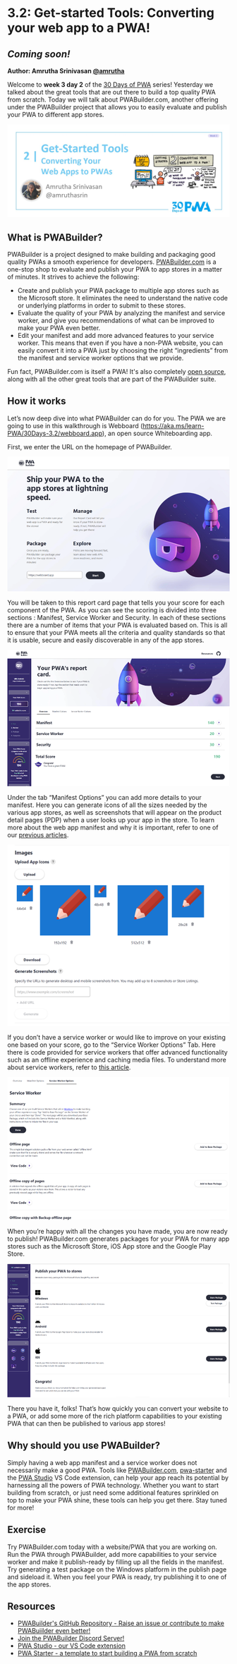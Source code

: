 # 3.2: Get-started Tools: Converting your web app to a PWA!

## *Coming soon!*

**Author: Amrutha Srinivasan [@amrutha](https://twitter.com/amruthasrin)**

Welcome to **week 3 day 2** of the [30 Days of PWA](https://aka.ms/learn-pwa/30Days-blog) series! Yesterday we talked about the great tools that are out there to build a top quality PWA from scratch. Today we will talk about PWABuilder.com, another offering under the PWABuilder project that allows you to easily evaluate and publish your PWA to different app stores. 


![image of title and author.](_media/day-02.jpg)

## What is PWABuilder?
PWABuilder is a project designed to make building and packaging good quality PWAs a smooth experience for developers. [PWABuilder.com](https://aka.ms/learn-PWA/30Days-3.2/www.pwabuilder.com) is a one-stop shop to evaluate and publish your PWA to app stores in a matter of minutes. It strives to achieve the following: 
*	Create and publish your PWA package to multiple app stores such as the Microsoft store. It eliminates the need to understand the native code or underlying platforms in order to submit to these stores.
*	Evaluate the quality of your PWA by analyzing the manifest and service worker, and give you recommendations of what can be improved to make your PWA even better.
*	Edit your manifest and add more advanced features to your service worker. This means that even if you have a non-PWA website, you can easily convert it into a PWA just by choosing the right “ingredients” from the manifest and service worker options that we provide. 

Fun fact, PWABuilder.com is itself a PWA! It's also completely [open source](https://aka.ms/learn-PWA/30Days-3.2/github.com/pwa-builder/PWABuilder), along with all the other great tools that are part of the PWABuilder suite.

## How it works
Let’s now deep dive into what PWABuilder can do for you. The PWA we are going to use in this walkthrough is Webboard (https://aka.ms/learn-PWA/30Days-3.2/webboard.app), an open source Whiteboarding app.

First, we enter the URL on the homepage of PWABuilder.

![Enter a URL on the homepage](_media/02/homepage.png)

You will be taken to this report card page that tells you your score for each component of the PWA. As you can see the scoring is divided into three sections : Manifest, Service Worker and Security. In each of these sections there are a number of items that your PWA is evaluated based on. This is all to ensure that your PWA meets all the criteria and quality standards so that it is usable, secure and easily discoverable in any of the app stores. 

![Report card page on PWAbuilder.com](_media/02/Report_card_page_2.png)


Under the tab “Manifest Options” you can add more details to your manifest. Here you can generate icons of all the sizes needed by the various app stores, as well as screenshots that will appear on the product detail pages (PDP) when a user looks up your app in the store. To learn more about the web app manifest and why it is important, refer to one of our [previous articles](https://microsoft.github.io/win-student-devs/#/30DaysOfPWA/core-concepts/03).


![Edit your manifest on PWABuider.com](_media/02/Icon_Screenshot_3.png)


If you don’t have a service worker or would like to improve on your existing one based on your score, go to the “Service Worker Options” Tab. Here there is code provided for service workers that offer advanced functionality such as an offline experience and caching media files. To understand more about service workers, refer to [this article](https://microsoft.github.io/win-student-devs/#/30DaysOfPWA/core-concepts/04).


![Edit your Service worker and add new capabilities](_media/02/SWPage_4.png)


When you’re happy with all the changes you have made, you are now ready to publish! PWABuilder.com generates packages for your PWA for many app stores such as the Microsoft Store, iOS App store and the Google Play Store.


![Publish page on PWABuilder](_media/02/Publish_5.png)


There you have it, folks!  That’s how quickly you can convert your website to a PWA, or add some more of the rich platform capabilities to your existing PWA that can then be published to various app stores!

## Why should you use PWABuilder?
Simply having a web app manifest and a service worker does not necessarily make a good PWA. Tools like [PWABuilder.com](https://aka.ms/learn-PWA/30Days-3.2/www.pwabuilder.com), [pwa-starter](https://aka.ms/learn-PWA/30Days-3.2/github.com/pwa-builder/pwa-starter) and the [PWA Studio](https://aka.ms/learn-PWA/30Days-3.2/pwa-studio) VS Code extension, can help your app reach its potential by harnessing all the powers of PWA technology. Whether you want to start building from scratch, or just need some additional features sprinkled on top to make your PWA shine, these tools can help you get there.
Stay tuned for more!

## Exercise
Try PWABuilder.com today with a website/PWA that you are working on. Run the PWA through PWABuilder, add more capabilities to your service worker and make it publish-ready by filling up all the fields in the manifest. Try generating a test package on the Windows platform in the publish page and sideload it. When you feel your PWA is ready, try publishing it to one of the app stores.

## Resources

* [PWABuilder's GitHub Repository - Raise an issue or contribute to make PWABuiilder even better!](https://aka.ms/learn-PWA/30Days-3.2/github.com/pwa-builder/PWABuilder)
* [Join the PWABuilder Discord Server!](https://aka.ms/learn-PWA/30Days-3.2/discord.gg/f3my6ruZ)
* [PWA Studio - our VS Code extension](https://aka.ms/learn-PWA/30Days-3.2/pwa-studio)
* [PWA Starter - a template to start building a PWA from scratch](https://aka.ms/learn-PWA/30Days-3.2/github.com/pwa-builder/pwa-starter)

